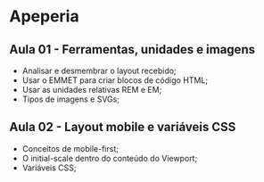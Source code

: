 # Apeperia

## Aula 01 - Ferramentas, unidades e imagens

- Analisar e desmembrar o layout recebido;
- Usar o EMMET para criar blocos de código HTML;
- Usar as unidades relativas REM e EM;
- Tipos de imagens e SVGs;

## Aula 02 - Layout mobile e variáveis CSS

- Conceitos de mobile-first;
- O initial-scale dentro do conteúdo do Viewport;
- Variáveis CSS;
